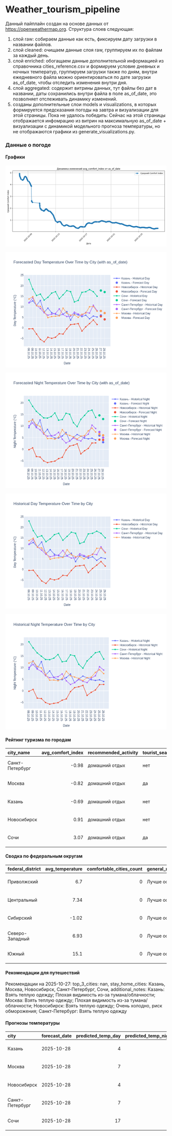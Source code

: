 # Weather_tourism_pipeline
Данный пайплайн создан на основе данных от https://openweathermap.org.
Структура слоев следующая:
  1) слой raw: 
  собираем данные как есть, фиксируем дату загрузки в названии файлов.
  2) слой cleaned:
  очищаем данные слоя raw, группируем их по файлам за каждый день.
  3) слой enriched:
  обогащаем данные дополнительной информацией из справочника cities_reference.csv и формируем условие дневных и ночных температур,
  группируем загрузки также по дням, внутри ежедневного файла можно ориентироваться по дате загрузки as_of_date, чтобы отследить изменения внутри дня.
  4) слой aggregated:
   содержит витрины данных, тут файлы без дат в названии, даты сохранились внутри файла в поле as_of_date, это позволняет отслеживать динамику изменений.
  6) созданы дополнительные слои models и visualizations, в которых формируется предсказания погоды на завтра и визуализации для этой страницы.
  Пока не удалось победить: Сейчас на этой страницы отображается инфомрацию из витрин на максимальную as_of_date + визуализации с динамикой модельного прогноза температуры, 
  но не отображаются графики из generate_visualizations.py.
<!-- WEATHER DATA START -->
### Данные о погоде

#### Графики
![Comfort Index Trend](data/visualizations/comfort_index_trend.png)

![Forecasted Day Temperature](data/visualizations/forecasted_day_temperature.png)

![Forecasted Night Temperature](data/visualizations/forecasted_night_temperature.png)

![Historical Day Temperature](data/visualizations/historical_day_temperature.png)

![Historical Night Temperature](data/visualizations/historical_night_temperature.png)

#### Рейтинг туризма по городам
| city_name       |   avg_comfort_index | recommended_activity   | tourist_season_match   | tourism_season   | tour_recommendation       | as_of_date          |
|:----------------|--------------------:|:-----------------------|:-----------------------|:-----------------|:--------------------------|:--------------------|
| Санкт-Петербург |               -0.98 | домашний отдых         | нет                    | Май-Сентябрь     | домашний отдых вне сезона | 2025-10-27 18:34:00 |
| Москва          |               -0.82 | домашний отдых         | да                     | Круглогодично    | домашний отдых в сезон    | 2025-10-27 18:34:00 |
| Казань          |               -0.69 | домашний отдых         | нет                    | Май-Сентябрь     | домашний отдых вне сезона | 2025-10-27 18:34:00 |
| Новосибирск     |                0.91 | домашний отдых         | нет                    | Июнь-Август      | домашний отдых вне сезона | 2025-10-27 18:34:00 |
| Сочи            |                3.07 | домашний отдых         | да                     | Май-Октябрь      | домашний отдых в сезон    | 2025-10-27 18:34:00 |

#### Сводка по федеральным округам
| federal_district   |   avg_temperature |   comfortable_cities_count | general_recommendation   | as_of_date          |
|:-------------------|------------------:|---------------------------:|:-------------------------|:--------------------|
| Приволжский        |              6.7  |                          0 | Лучше остаться дома      | 2025-10-27 18:34:00 |
| Центральный        |              7.34 |                          0 | Лучше остаться дома      | 2025-10-27 18:34:00 |
| Сибирский          |             -1.02 |                          0 | Лучше остаться дома      | 2025-10-27 18:34:00 |
| Северо-Западный    |              6.93 |                          0 | Лучше остаться дома      | 2025-10-27 18:34:00 |
| Южный              |             15.1  |                          0 | Лучше остаться дома      | 2025-10-27 18:34:00 |

#### Рекомендации для путешествий
Рекомендации на 2025-10-27: top_3_cities: nan, stay_home_cities: Казань, Москва, Новосибирск, Санкт-Петербург, Сочи, additional_notes: Казань: Взять теплую одежду; Плохая видимость из-за тумана/облачности; Москва: Взять теплую одежду; Плохая видимость из-за тумана/облачности; Новосибирск: Взять теплую одежду; Очень холодно, риск обморожения; Санкт-Петербург: Взять теплую одежду

#### Прогнозы температуры
| city            | forecast_date   |   predicted_temp_day |   predicted_temp_night | model_type       | as_of_date          |
|:----------------|:----------------|---------------------:|-----------------------:|:-----------------|:--------------------|
| Казань          | 2025-10-28      |                    4 |                      3 | LinearRegression | 2025-10-27 18:34:28 |
| Москва          | 2025-10-28      |                    7 |                      6 | LinearRegression | 2025-10-27 18:34:28 |
| Новосибирск     | 2025-10-28      |                    4 |                      4 | LinearRegression | 2025-10-27 18:34:28 |
| Санкт-Петербург | 2025-10-28      |                    7 |                      5 | LinearRegression | 2025-10-27 18:34:28 |
| Сочи            | 2025-10-28      |                   17 |                     13 | LinearRegression | 2025-10-27 18:34:28 |


<!-- WEATHER DATA END -->
